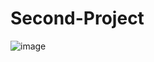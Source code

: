 # Second-Project
![image](https://github.com/user-attachments/assets/842c360c-766f-438f-9348-41534ba5196b)
